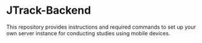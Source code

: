 # JTrack-Backend
This repository provides instructions and required commands to set up your own server instance for conducting studies using mobile devices.
